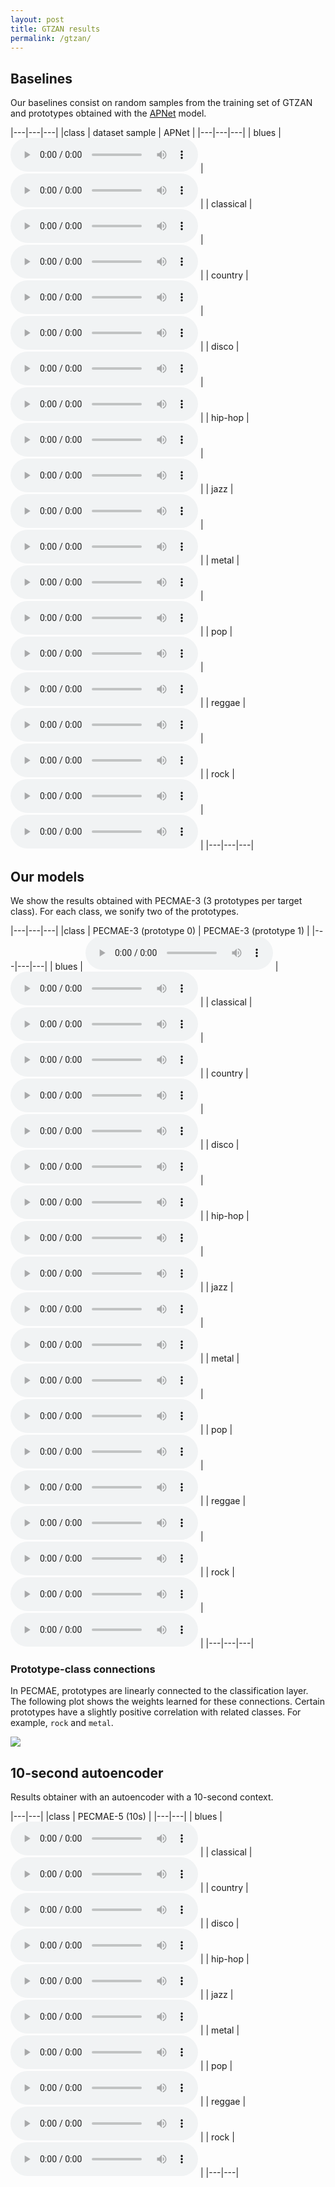 ```yaml
---
layout: post
title: GTZAN results
permalink: /gtzan/
---
```




## Baselines

Our baselines consist on random samples from the training set of GTZAN and prototypes obtained with the [APNet](https://github.com/pzinemanas/APNet) model.

<div class="table-wrapper" markdown="block">

|---|---|---|
|class | dataset sample | APNet |
|---|---|---|
| blues | <audio src="https://raw.githubusercontent.com/palonso/pecmae-samples/main/gtzan/samples/blues.00000.wav?" controls preload></audio> | <audio src="https://raw.githubusercontent.com/palonso/pecmae-samples/main/gtzan/apnet/00_blues.wav?" controls preload></audio> |
| classical | <audio src="https://raw.githubusercontent.com/palonso/pecmae-samples/main/gtzan/samples/classical.00000.wav?" controls preload></audio> | <audio src="https://raw.githubusercontent.com/palonso/pecmae-samples/main/gtzan/apnet/01_classical.wav?" controls preload></audio> |
| country | <audio src="https://raw.githubusercontent.com/palonso/pecmae-samples/main/gtzan/samples/country.00000.wav?" controls preload></audio> | <audio src="https://raw.githubusercontent.com/palonso/pecmae-samples/main/gtzan/apnet/02_country.wav?" controls preload></audio> |
| disco | <audio src="https://raw.githubusercontent.com/palonso/pecmae-samples/main/gtzan/samples/disco.00000.wav?" controls preload></audio> | <audio src="https://raw.githubusercontent.com/palonso/pecmae-samples/main/gtzan/apnet/03_disco.wav?" controls preload></audio> |
| hip-hop | <audio src="https://raw.githubusercontent.com/palonso/pecmae-samples/main/gtzan/samples/hiphop.00000.wav?" controls preload></audio> | <audio src="https://raw.githubusercontent.com/palonso/pecmae-samples/main/gtzan/apnet/04_hip-hop.wav?" controls preload></audio> |
| jazz | <audio src="https://raw.githubusercontent.com/palonso/pecmae-samples/main/gtzan/samples/jazz.00000.wav?" controls preload></audio> | <audio src="https://raw.githubusercontent.com/palonso/pecmae-samples/main/gtzan/apnet/05_jazz.wav?" controls preload></audio> |
| metal | <audio src="https://raw.githubusercontent.com/palonso/pecmae-samples/main/gtzan/samples/metal.00000.wav?" controls preload></audio> | <audio src="https://raw.githubusercontent.com/palonso/pecmae-samples/main/gtzan/apnet/06_metal.wav?" controls preload></audio> |
| pop | <audio src="https://raw.githubusercontent.com/palonso/pecmae-samples/main/gtzan/samples/pop.00000.wav?" controls preload></audio> | <audio src="https://raw.githubusercontent.com/palonso/pecmae-samples/main/gtzan/apnet/07_pop.wav?" controls preload></audio> |
| reggae | <audio src="https://raw.githubusercontent.com/palonso/pecmae-samples/main/gtzan/samples/reggae.00000.wav?" controls preload></audio> | <audio src="https://raw.githubusercontent.com/palonso/pecmae-samples/main/gtzan/apnet/08_reggae.wav?" controls preload></audio> |
| rock | <audio src="https://raw.githubusercontent.com/palonso/pecmae-samples/main/gtzan/samples/rock.00000.wav?" controls preload></audio> | <audio src="https://raw.githubusercontent.com/palonso/pecmae-samples/main/gtzan/apnet/09_rock.wav?" controls preload></audio> |
|---|---|---|

</div>

## Our models

We show the results obtained with PECMAE-3 (3 prototypes per target class).
For each class, we sonify two of the prototypes.

<div class="table-wrapper" markdown="block">

|---|---|---|
|class | PECMAE-3 (prototype 0) | PECMAE-3 (prototype 1) |
|---|---|---|
| blues | <audio src="https://raw.githubusercontent.com/palonso/pecmae-samples/main/gtzan/pecmae-3/v506_blu_n0_gs1.wav?" controls preload></audio> | <audio src="https://raw.githubusercontent.com/palonso/pecmae-samples/main/gtzan/pecmae-3/v506_blu_n0_gs1.wav?" controls preload></audio> |
| classical | <audio src="https://raw.githubusercontent.com/palonso/pecmae-samples/main/gtzan/pecmae-3/v506_cla_n0_gs1.wav?" controls preload></audio> | <audio src="https://raw.githubusercontent.com/palonso/pecmae-samples/main/gtzan/pecmae-3/v506_cla_n0_gs1.wav?" controls preload></audio> |
| country | <audio src="https://raw.githubusercontent.com/palonso/pecmae-samples/main/gtzan/pecmae-3/v506_cou_n0_gs1.wav?" controls preload></audio> | <audio src="https://raw.githubusercontent.com/palonso/pecmae-samples/main/gtzan/pecmae-3/v506_cou_n0_gs1.wav?" controls preload></audio> |
| disco | <audio src="https://raw.githubusercontent.com/palonso/pecmae-samples/main/gtzan/pecmae-3/v506_dis_n0_gs1.wav?" controls preload></audio> | <audio src="https://raw.githubusercontent.com/palonso/pecmae-samples/main/gtzan/pecmae-3/v506_dis_n0_gs1.wav?" controls preload></audio> |
| hip-hop | <audio src="https://raw.githubusercontent.com/palonso/pecmae-samples/main/gtzan/pecmae-3/v506_hip_n0_gs1.wav?" controls preload></audio> | <audio src="https://raw.githubusercontent.com/palonso/pecmae-samples/main/gtzan/pecmae-3/v506_hip_n0_gs1.wav?" controls preload></audio> |
| jazz | <audio src="https://raw.githubusercontent.com/palonso/pecmae-samples/main/gtzan/pecmae-3/v506_jaz_n0_gs1.wav?" controls preload></audio> | <audio src="https://raw.githubusercontent.com/palonso/pecmae-samples/main/gtzan/pecmae-3/v506_jaz_n0_gs1.wav?" controls preload></audio> |
| metal | <audio src="https://raw.githubusercontent.com/palonso/pecmae-samples/main/gtzan/pecmae-3/v506_met_n0_gs1.wav?" controls preload></audio> | <audio src="https://raw.githubusercontent.com/palonso/pecmae-samples/main/gtzan/pecmae-3/v506_met_n0_gs1.wav?" controls preload></audio> |
| pop | <audio src="https://raw.githubusercontent.com/palonso/pecmae-samples/main/gtzan/pecmae-3/v506_pop_n0_gs1.wav?" controls preload></audio> | <audio src="https://raw.githubusercontent.com/palonso/pecmae-samples/main/gtzan/pecmae-3/v506_pop_n0_gs1.wav?" controls preload></audio> |
| reggae | <audio src="https://raw.githubusercontent.com/palonso/pecmae-samples/main/gtzan/pecmae-3/v506_reg_n0_gs1.wav?" controls preload></audio> | <audio src="https://raw.githubusercontent.com/palonso/pecmae-samples/main/gtzan/pecmae-3/v506_reg_n0_gs1.wav?" controls preload></audio> |
| rock | <audio src="https://raw.githubusercontent.com/palonso/pecmae-samples/main/gtzan/pecmae-3/v506_roc_n0_gs1.wav?" controls preload></audio> | <audio src="https://raw.githubusercontent.com/palonso/pecmae-samples/main/gtzan/pecmae-3/v506_roc_n0_gs1.wav?" controls preload></audio> |
|---|---|---|

</div>

### Prototype-class connections
In PECMAE, prototypes are linearly connected to the classification layer.
The following plot shows the weights learned for these connections.
Certain prototypes have a slightly positive correlation with related classes.
For example, `rock` and `metal`.

![](/pecmae/assets/images/GTZAN_lin_weights.png)

## 10-second autoencoder
Results obtainer with an autoencoder with a 10-second context.

<div class="table-wrapper" markdown="block">

|---|---|
|class | PECMAE-5 (10s) |
|---|---|
| blues | <audio src="https://raw.githubusercontent.com/palonso/pecmae-samples/main/gtzan/pecmae-5-10s/v533_blu_n0_gs1.wav?" controls preload></audio> |
| classical | <audio src="https://raw.githubusercontent.com/palonso/pecmae-samples/main/gtzan/pecmae-5-10s/v533_cla_n0_gs1.wav?" controls preload></audio> |
| country | <audio src="https://raw.githubusercontent.com/palonso/pecmae-samples/main/gtzan/pecmae-5-10s/v533_cou_n0_gs1.wav?" controls preload></audio> |
| disco | <audio src="https://raw.githubusercontent.com/palonso/pecmae-samples/main/gtzan/pecmae-5-10s/v533_dis_n0_gs1.wav?" controls preload></audio> |
| hip-hop | <audio src="https://raw.githubusercontent.com/palonso/pecmae-samples/main/gtzan/pecmae-5-10s/v533_hip_n0_gs1.wav?" controls preload></audio> |
| jazz | <audio src="https://raw.githubusercontent.com/palonso/pecmae-samples/main/gtzan/pecmae-5-10s/v533_jaz_n0_gs1.wav?" controls preload></audio> |
| metal | <audio src="https://raw.githubusercontent.com/palonso/pecmae-samples/main/gtzan/pecmae-5-10s/v533_met_n0_gs1.wav?" controls preload></audio> |
| pop | <audio src="https://raw.githubusercontent.com/palonso/pecmae-samples/main/gtzan/pecmae-5-10s/v533_pop_n0_gs1.wav?" controls preload></audio> |
| reggae | <audio src="https://raw.githubusercontent.com/palonso/pecmae-samples/main/gtzan/pecmae-5-10s/v533_reg_n0_gs1.wav?" controls preload></audio> |
| rock | <audio src="https://raw.githubusercontent.com/palonso/pecmae-samples/main/gtzan/pecmae-5-10s/v533_roc_n0_gs1.wav?" controls preload></audio> |
|---|---|

</div>
